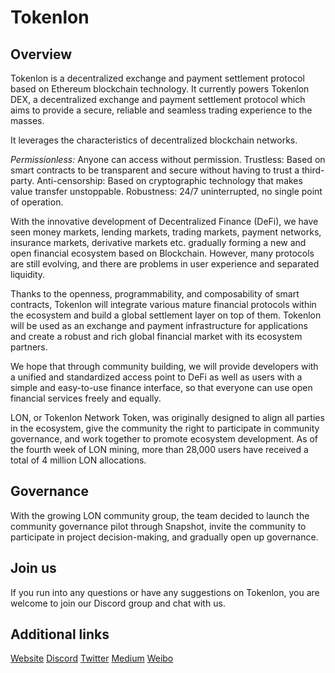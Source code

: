 # Tokenlon
## Overview
Tokenlon is a decentralized exchange and payment settlement protocol based on Ethereum blockchain technology. It currently powers Tokenlon DEX, a decentralized exchange and payment settlement protocol which aims to provide a secure, reliable and seamless trading experience to the masses.

It leverages the characteristics of decentralized blockchain networks.

*Permissionless:* Anyone can access without permission.
Trustless: Based on smart contracts to be transparent and secure without having to trust a third-party.
Anti-censorship: Based on cryptographic technology that makes value transfer unstoppable.
Robustness: 24/7 uninterrupted, no single point of operation.

With the innovative development of Decentralized Finance (DeFi), we have seen money markets, lending markets, trading markets, payment networks, insurance markets, derivative markets etc. gradually forming a new and open financial ecosystem based on Blockchain. However, many protocols are still evolving, and there are problems in user experience and separated liquidity.

Thanks to the openness, programmability, and composability of smart contracts, Tokenlon will integrate various mature financial protocols within the ecosystem and build a global settlement layer on top of them. Tokenlon will be used as an exchange and payment infrastructure for applications and create a robust and rich global financial market with its ecosystem partners.

We hope that through community building, we will provide developers with a unified and standardized access point to DeFi as well as users with a simple and easy-to-use finance interface, so that everyone can use open financial services freely and equally.

LON, or Tokenlon Network Token, was originally designed to align all parties in the ecosystem, give the community the right to participate in community governance, and work together to promote ecosystem development. As of the fourth week of LON mining, more than 28,000 users have received a total of 4 million LON allocations.

## Governance
With the growing LON community group, the team decided to launch the community governance pilot through Snapshot, invite the community to participate in project decision-making, and gradually open up governance.

## Join us
If you run into any questions or have any suggestions on Tokenlon, you are welcome to join our Discord group and chat with us.

## Additional links

[Website](https://tokenlon.im/)
[Discord](https://discord.gg/ZFf4Cye)
[Twitter](https://twitter.com/tokenlon)
[Medium](https://medium.com/@tokenlon)
[Weibo](https://weibo.com/Tokenlon)


